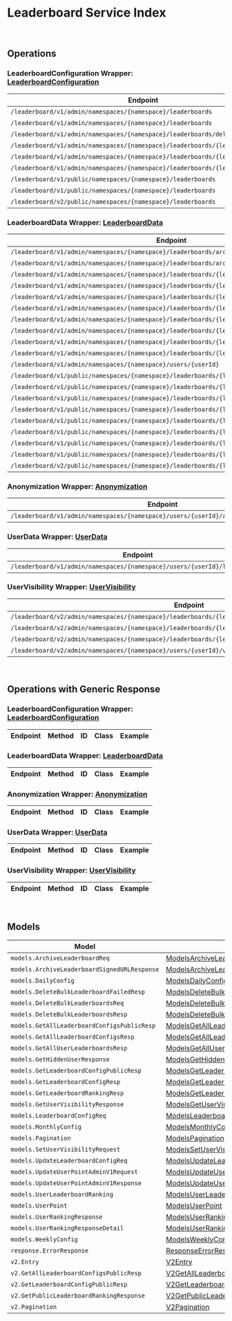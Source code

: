 # Leaderboard Service Index

&nbsp;  

## Operations

### LeaderboardConfiguration Wrapper:  [LeaderboardConfiguration](../../AccelByte.Sdk/Api/Leaderboard/Wrapper/LeaderboardConfiguration.cs)
| Endpoint | Method | ID | Class | Example |
|---|---|---|---|---|
| `/leaderboard/v1/admin/namespaces/{namespace}/leaderboards` | GET | GetLeaderboardConfigurationsAdminV1 | [GetLeaderboardConfigurationsAdminV1](../../AccelByte.Sdk/Api/Leaderboard/Operation/LeaderboardConfiguration/GetLeaderboardConfigurationsAdminV1.cs) | [GetLeaderboardConfigurationsAdminV1](../../samples/AccelByte.Sdk.Sample.Cli/ApiCommand/Leaderboard/LeaderboardConfiguration/GetLeaderboardConfigurationsAdminV1.cs) |
| `/leaderboard/v1/admin/namespaces/{namespace}/leaderboards` | POST | CreateLeaderboardConfigurationAdminV1 | [CreateLeaderboardConfigurationAdminV1](../../AccelByte.Sdk/Api/Leaderboard/Operation/LeaderboardConfiguration/CreateLeaderboardConfigurationAdminV1.cs) | [CreateLeaderboardConfigurationAdminV1](../../samples/AccelByte.Sdk.Sample.Cli/ApiCommand/Leaderboard/LeaderboardConfiguration/CreateLeaderboardConfigurationAdminV1.cs) |
| `/leaderboard/v1/admin/namespaces/{namespace}/leaderboards/delete` | POST | DeleteBulkLeaderboardConfigurationAdminV1 | [DeleteBulkLeaderboardConfigurationAdminV1](../../AccelByte.Sdk/Api/Leaderboard/Operation/LeaderboardConfiguration/DeleteBulkLeaderboardConfigurationAdminV1.cs) | [DeleteBulkLeaderboardConfigurationAdminV1](../../samples/AccelByte.Sdk.Sample.Cli/ApiCommand/Leaderboard/LeaderboardConfiguration/DeleteBulkLeaderboardConfigurationAdminV1.cs) |
| `/leaderboard/v1/admin/namespaces/{namespace}/leaderboards/{leaderboardCode}` | GET | GetLeaderboardConfigurationAdminV1 | [GetLeaderboardConfigurationAdminV1](../../AccelByte.Sdk/Api/Leaderboard/Operation/LeaderboardConfiguration/GetLeaderboardConfigurationAdminV1.cs) | [GetLeaderboardConfigurationAdminV1](../../samples/AccelByte.Sdk.Sample.Cli/ApiCommand/Leaderboard/LeaderboardConfiguration/GetLeaderboardConfigurationAdminV1.cs) |
| `/leaderboard/v1/admin/namespaces/{namespace}/leaderboards/{leaderboardCode}` | PUT | UpdateLeaderboardConfigurationAdminV1 | [UpdateLeaderboardConfigurationAdminV1](../../AccelByte.Sdk/Api/Leaderboard/Operation/LeaderboardConfiguration/UpdateLeaderboardConfigurationAdminV1.cs) | [UpdateLeaderboardConfigurationAdminV1](../../samples/AccelByte.Sdk.Sample.Cli/ApiCommand/Leaderboard/LeaderboardConfiguration/UpdateLeaderboardConfigurationAdminV1.cs) |
| `/leaderboard/v1/admin/namespaces/{namespace}/leaderboards/{leaderboardCode}` | DELETE | DeleteLeaderboardConfigurationAdminV1 | [DeleteLeaderboardConfigurationAdminV1](../../AccelByte.Sdk/Api/Leaderboard/Operation/LeaderboardConfiguration/DeleteLeaderboardConfigurationAdminV1.cs) | [DeleteLeaderboardConfigurationAdminV1](../../samples/AccelByte.Sdk.Sample.Cli/ApiCommand/Leaderboard/LeaderboardConfiguration/DeleteLeaderboardConfigurationAdminV1.cs) |
| `/leaderboard/v1/public/namespaces/{namespace}/leaderboards` | GET | GetLeaderboardConfigurationsPublicV1 | [GetLeaderboardConfigurationsPublicV1](../../AccelByte.Sdk/Api/Leaderboard/Operation/LeaderboardConfiguration/GetLeaderboardConfigurationsPublicV1.cs) | [GetLeaderboardConfigurationsPublicV1](../../samples/AccelByte.Sdk.Sample.Cli/ApiCommand/Leaderboard/LeaderboardConfiguration/GetLeaderboardConfigurationsPublicV1.cs) |
| `/leaderboard/v1/public/namespaces/{namespace}/leaderboards` | POST | CreateLeaderboardConfigurationPublicV1 | [CreateLeaderboardConfigurationPublicV1](../../AccelByte.Sdk/Api/Leaderboard/Operation/LeaderboardConfiguration/CreateLeaderboardConfigurationPublicV1.cs) | [CreateLeaderboardConfigurationPublicV1](../../samples/AccelByte.Sdk.Sample.Cli/ApiCommand/Leaderboard/LeaderboardConfiguration/CreateLeaderboardConfigurationPublicV1.cs) |
| `/leaderboard/v2/public/namespaces/{namespace}/leaderboards` | GET | GetLeaderboardConfigurationsPublicV2 | [GetLeaderboardConfigurationsPublicV2](../../AccelByte.Sdk/Api/Leaderboard/Operation/LeaderboardConfiguration/GetLeaderboardConfigurationsPublicV2.cs) | [GetLeaderboardConfigurationsPublicV2](../../samples/AccelByte.Sdk.Sample.Cli/ApiCommand/Leaderboard/LeaderboardConfiguration/GetLeaderboardConfigurationsPublicV2.cs) |

### LeaderboardData Wrapper:  [LeaderboardData](../../AccelByte.Sdk/Api/Leaderboard/Wrapper/LeaderboardData.cs)
| Endpoint | Method | ID | Class | Example |
|---|---|---|---|---|
| `/leaderboard/v1/admin/namespaces/{namespace}/leaderboards/archived` | GET | AdminGetArchivedLeaderboardRankingDataV1Handler | [AdminGetArchivedLeaderboardRankingDataV1Handler](../../AccelByte.Sdk/Api/Leaderboard/Operation/LeaderboardData/AdminGetArchivedLeaderboardRankingDataV1Handler.cs) | [AdminGetArchivedLeaderboardRankingDataV1Handler](../../samples/AccelByte.Sdk.Sample.Cli/ApiCommand/Leaderboard/LeaderboardData/AdminGetArchivedLeaderboardRankingDataV1Handler.cs) |
| `/leaderboard/v1/admin/namespaces/{namespace}/leaderboards/archived` | POST | CreateArchivedLeaderboardRankingDataV1Handler | [CreateArchivedLeaderboardRankingDataV1Handler](../../AccelByte.Sdk/Api/Leaderboard/Operation/LeaderboardData/CreateArchivedLeaderboardRankingDataV1Handler.cs) | [CreateArchivedLeaderboardRankingDataV1Handler](../../samples/AccelByte.Sdk.Sample.Cli/ApiCommand/Leaderboard/LeaderboardData/CreateArchivedLeaderboardRankingDataV1Handler.cs) |
| `/leaderboard/v1/admin/namespaces/{namespace}/leaderboards/{leaderboardCode}/alltime` | GET | GetAllTimeLeaderboardRankingAdminV1 | [GetAllTimeLeaderboardRankingAdminV1](../../AccelByte.Sdk/Api/Leaderboard/Operation/LeaderboardData/GetAllTimeLeaderboardRankingAdminV1.cs) | [GetAllTimeLeaderboardRankingAdminV1](../../samples/AccelByte.Sdk.Sample.Cli/ApiCommand/Leaderboard/LeaderboardData/GetAllTimeLeaderboardRankingAdminV1.cs) |
| `/leaderboard/v1/admin/namespaces/{namespace}/leaderboards/{leaderboardCode}/month` | GET | GetCurrentMonthLeaderboardRankingAdminV1 | [GetCurrentMonthLeaderboardRankingAdminV1](../../AccelByte.Sdk/Api/Leaderboard/Operation/LeaderboardData/GetCurrentMonthLeaderboardRankingAdminV1.cs) | [GetCurrentMonthLeaderboardRankingAdminV1](../../samples/AccelByte.Sdk.Sample.Cli/ApiCommand/Leaderboard/LeaderboardData/GetCurrentMonthLeaderboardRankingAdminV1.cs) |
| `/leaderboard/v1/admin/namespaces/{namespace}/leaderboards/{leaderboardCode}/season` | GET | GetCurrentSeasonLeaderboardRankingAdminV1 | [GetCurrentSeasonLeaderboardRankingAdminV1](../../AccelByte.Sdk/Api/Leaderboard/Operation/LeaderboardData/GetCurrentSeasonLeaderboardRankingAdminV1.cs) | [GetCurrentSeasonLeaderboardRankingAdminV1](../../samples/AccelByte.Sdk.Sample.Cli/ApiCommand/Leaderboard/LeaderboardData/GetCurrentSeasonLeaderboardRankingAdminV1.cs) |
| `/leaderboard/v1/admin/namespaces/{namespace}/leaderboards/{leaderboardCode}/today` | GET | GetTodayLeaderboardRankingAdminV1 | [GetTodayLeaderboardRankingAdminV1](../../AccelByte.Sdk/Api/Leaderboard/Operation/LeaderboardData/GetTodayLeaderboardRankingAdminV1.cs) | [GetTodayLeaderboardRankingAdminV1](../../samples/AccelByte.Sdk.Sample.Cli/ApiCommand/Leaderboard/LeaderboardData/GetTodayLeaderboardRankingAdminV1.cs) |
| `/leaderboard/v1/admin/namespaces/{namespace}/leaderboards/{leaderboardCode}/users/{userId}` | GET | GetUserRankingAdminV1 | [GetUserRankingAdminV1](../../AccelByte.Sdk/Api/Leaderboard/Operation/LeaderboardData/GetUserRankingAdminV1.cs) | [GetUserRankingAdminV1](../../samples/AccelByte.Sdk.Sample.Cli/ApiCommand/Leaderboard/LeaderboardData/GetUserRankingAdminV1.cs) |
| `/leaderboard/v1/admin/namespaces/{namespace}/leaderboards/{leaderboardCode}/users/{userId}` | PUT | UpdateUserPointAdminV1 | [UpdateUserPointAdminV1](../../AccelByte.Sdk/Api/Leaderboard/Operation/LeaderboardData/UpdateUserPointAdminV1.cs) | [UpdateUserPointAdminV1](../../samples/AccelByte.Sdk.Sample.Cli/ApiCommand/Leaderboard/LeaderboardData/UpdateUserPointAdminV1.cs) |
| `/leaderboard/v1/admin/namespaces/{namespace}/leaderboards/{leaderboardCode}/users/{userId}` | DELETE | DeleteUserRankingAdminV1 | [DeleteUserRankingAdminV1](../../AccelByte.Sdk/Api/Leaderboard/Operation/LeaderboardData/DeleteUserRankingAdminV1.cs) | [DeleteUserRankingAdminV1](../../samples/AccelByte.Sdk.Sample.Cli/ApiCommand/Leaderboard/LeaderboardData/DeleteUserRankingAdminV1.cs) |
| `/leaderboard/v1/admin/namespaces/{namespace}/leaderboards/{leaderboardCode}/week` | GET | GetCurrentWeekLeaderboardRankingAdminV1 | [GetCurrentWeekLeaderboardRankingAdminV1](../../AccelByte.Sdk/Api/Leaderboard/Operation/LeaderboardData/GetCurrentWeekLeaderboardRankingAdminV1.cs) | [GetCurrentWeekLeaderboardRankingAdminV1](../../samples/AccelByte.Sdk.Sample.Cli/ApiCommand/Leaderboard/LeaderboardData/GetCurrentWeekLeaderboardRankingAdminV1.cs) |
| `/leaderboard/v1/admin/namespaces/{namespace}/users/{userId}` | DELETE | DeleteUserRankingsAdminV1 | [DeleteUserRankingsAdminV1](../../AccelByte.Sdk/Api/Leaderboard/Operation/LeaderboardData/DeleteUserRankingsAdminV1.cs) | [DeleteUserRankingsAdminV1](../../samples/AccelByte.Sdk.Sample.Cli/ApiCommand/Leaderboard/LeaderboardData/DeleteUserRankingsAdminV1.cs) |
| `/leaderboard/v1/public/namespaces/{namespace}/leaderboards/{leaderboardCode}/alltime` | GET | GetAllTimeLeaderboardRankingPublicV1 | [GetAllTimeLeaderboardRankingPublicV1](../../AccelByte.Sdk/Api/Leaderboard/Operation/LeaderboardData/GetAllTimeLeaderboardRankingPublicV1.cs) | [GetAllTimeLeaderboardRankingPublicV1](../../samples/AccelByte.Sdk.Sample.Cli/ApiCommand/Leaderboard/LeaderboardData/GetAllTimeLeaderboardRankingPublicV1.cs) |
| `/leaderboard/v1/public/namespaces/{namespace}/leaderboards/{leaderboardCode}/archived` | GET | GetArchivedLeaderboardRankingDataV1Handler | [GetArchivedLeaderboardRankingDataV1Handler](../../AccelByte.Sdk/Api/Leaderboard/Operation/LeaderboardData/GetArchivedLeaderboardRankingDataV1Handler.cs) | [GetArchivedLeaderboardRankingDataV1Handler](../../samples/AccelByte.Sdk.Sample.Cli/ApiCommand/Leaderboard/LeaderboardData/GetArchivedLeaderboardRankingDataV1Handler.cs) |
| `/leaderboard/v1/public/namespaces/{namespace}/leaderboards/{leaderboardCode}/month` | GET | GetCurrentMonthLeaderboardRankingPublicV1 | [GetCurrentMonthLeaderboardRankingPublicV1](../../AccelByte.Sdk/Api/Leaderboard/Operation/LeaderboardData/GetCurrentMonthLeaderboardRankingPublicV1.cs) | [GetCurrentMonthLeaderboardRankingPublicV1](../../samples/AccelByte.Sdk.Sample.Cli/ApiCommand/Leaderboard/LeaderboardData/GetCurrentMonthLeaderboardRankingPublicV1.cs) |
| `/leaderboard/v1/public/namespaces/{namespace}/leaderboards/{leaderboardCode}/season` | GET | GetCurrentSeasonLeaderboardRankingPublicV1 | [GetCurrentSeasonLeaderboardRankingPublicV1](../../AccelByte.Sdk/Api/Leaderboard/Operation/LeaderboardData/GetCurrentSeasonLeaderboardRankingPublicV1.cs) | [GetCurrentSeasonLeaderboardRankingPublicV1](../../samples/AccelByte.Sdk.Sample.Cli/ApiCommand/Leaderboard/LeaderboardData/GetCurrentSeasonLeaderboardRankingPublicV1.cs) |
| `/leaderboard/v1/public/namespaces/{namespace}/leaderboards/{leaderboardCode}/today` | GET | GetTodayLeaderboardRankingPublicV1 | [GetTodayLeaderboardRankingPublicV1](../../AccelByte.Sdk/Api/Leaderboard/Operation/LeaderboardData/GetTodayLeaderboardRankingPublicV1.cs) | [GetTodayLeaderboardRankingPublicV1](../../samples/AccelByte.Sdk.Sample.Cli/ApiCommand/Leaderboard/LeaderboardData/GetTodayLeaderboardRankingPublicV1.cs) |
| `/leaderboard/v1/public/namespaces/{namespace}/leaderboards/{leaderboardCode}/users/{userId}` | GET | GetUserRankingPublicV1 | [GetUserRankingPublicV1](../../AccelByte.Sdk/Api/Leaderboard/Operation/LeaderboardData/GetUserRankingPublicV1.cs) | [GetUserRankingPublicV1](../../samples/AccelByte.Sdk.Sample.Cli/ApiCommand/Leaderboard/LeaderboardData/GetUserRankingPublicV1.cs) |
| `/leaderboard/v1/public/namespaces/{namespace}/leaderboards/{leaderboardCode}/users/{userId}` | DELETE | DeleteUserRankingPublicV1 | [DeleteUserRankingPublicV1](../../AccelByte.Sdk/Api/Leaderboard/Operation/LeaderboardData/DeleteUserRankingPublicV1.cs) | [DeleteUserRankingPublicV1](../../samples/AccelByte.Sdk.Sample.Cli/ApiCommand/Leaderboard/LeaderboardData/DeleteUserRankingPublicV1.cs) |
| `/leaderboard/v1/public/namespaces/{namespace}/leaderboards/{leaderboardCode}/week` | GET | GetCurrentWeekLeaderboardRankingPublicV1 | [GetCurrentWeekLeaderboardRankingPublicV1](../../AccelByte.Sdk/Api/Leaderboard/Operation/LeaderboardData/GetCurrentWeekLeaderboardRankingPublicV1.cs) | [GetCurrentWeekLeaderboardRankingPublicV1](../../samples/AccelByte.Sdk.Sample.Cli/ApiCommand/Leaderboard/LeaderboardData/GetCurrentWeekLeaderboardRankingPublicV1.cs) |
| `/leaderboard/v2/public/namespaces/{namespace}/leaderboards/{leaderboardCode}/alltime` | GET | GetAllTimeLeaderboardRankingPublicV2 | [GetAllTimeLeaderboardRankingPublicV2](../../AccelByte.Sdk/Api/Leaderboard/Operation/LeaderboardData/GetAllTimeLeaderboardRankingPublicV2.cs) | [GetAllTimeLeaderboardRankingPublicV2](../../samples/AccelByte.Sdk.Sample.Cli/ApiCommand/Leaderboard/LeaderboardData/GetAllTimeLeaderboardRankingPublicV2.cs) |

### Anonymization Wrapper:  [Anonymization](../../AccelByte.Sdk/Api/Leaderboard/Wrapper/Anonymization.cs)
| Endpoint | Method | ID | Class | Example |
|---|---|---|---|---|
| `/leaderboard/v1/admin/namespaces/{namespace}/users/{userId}/anonymization/leaderboards` | DELETE | AdminAnonymizeUserLeaderboardAdminV1 | [AdminAnonymizeUserLeaderboardAdminV1](../../AccelByte.Sdk/Api/Leaderboard/Operation/Anonymization/AdminAnonymizeUserLeaderboardAdminV1.cs) | [AdminAnonymizeUserLeaderboardAdminV1](../../samples/AccelByte.Sdk.Sample.Cli/ApiCommand/Leaderboard/Anonymization/AdminAnonymizeUserLeaderboardAdminV1.cs) |

### UserData Wrapper:  [UserData](../../AccelByte.Sdk/Api/Leaderboard/Wrapper/UserData.cs)
| Endpoint | Method | ID | Class | Example |
|---|---|---|---|---|
| `/leaderboard/v1/admin/namespaces/{namespace}/users/{userId}/leaderboards` | GET | GetUserLeaderboardRankingsAdminV1 | [GetUserLeaderboardRankingsAdminV1](../../AccelByte.Sdk/Api/Leaderboard/Operation/UserData/GetUserLeaderboardRankingsAdminV1.cs) | [GetUserLeaderboardRankingsAdminV1](../../samples/AccelByte.Sdk.Sample.Cli/ApiCommand/Leaderboard/UserData/GetUserLeaderboardRankingsAdminV1.cs) |

### UserVisibility Wrapper:  [UserVisibility](../../AccelByte.Sdk/Api/Leaderboard/Wrapper/UserVisibility.cs)
| Endpoint | Method | ID | Class | Example |
|---|---|---|---|---|
| `/leaderboard/v2/admin/namespaces/{namespace}/leaderboards/{leaderboardCode}/users/hidden` | GET | GetHiddenUsersV2 | [GetHiddenUsersV2](../../AccelByte.Sdk/Api/Leaderboard/Operation/UserVisibility/GetHiddenUsersV2.cs) | [GetHiddenUsersV2](../../samples/AccelByte.Sdk.Sample.Cli/ApiCommand/Leaderboard/UserVisibility/GetHiddenUsersV2.cs) |
| `/leaderboard/v2/admin/namespaces/{namespace}/leaderboards/{leaderboardCode}/users/{userId}/visibility` | GET | GetUserVisibilityStatusV2 | [GetUserVisibilityStatusV2](../../AccelByte.Sdk/Api/Leaderboard/Operation/UserVisibility/GetUserVisibilityStatusV2.cs) | [GetUserVisibilityStatusV2](../../samples/AccelByte.Sdk.Sample.Cli/ApiCommand/Leaderboard/UserVisibility/GetUserVisibilityStatusV2.cs) |
| `/leaderboard/v2/admin/namespaces/{namespace}/leaderboards/{leaderboardCode}/users/{userId}/visibility` | PUT | SetUserLeaderboardVisibilityStatusV2 | [SetUserLeaderboardVisibilityStatusV2](../../AccelByte.Sdk/Api/Leaderboard/Operation/UserVisibility/SetUserLeaderboardVisibilityStatusV2.cs) | [SetUserLeaderboardVisibilityStatusV2](../../samples/AccelByte.Sdk.Sample.Cli/ApiCommand/Leaderboard/UserVisibility/SetUserLeaderboardVisibilityStatusV2.cs) |
| `/leaderboard/v2/admin/namespaces/{namespace}/users/{userId}/visibility` | PUT | SetUserVisibilityStatusV2 | [SetUserVisibilityStatusV2](../../AccelByte.Sdk/Api/Leaderboard/Operation/UserVisibility/SetUserVisibilityStatusV2.cs) | [SetUserVisibilityStatusV2](../../samples/AccelByte.Sdk.Sample.Cli/ApiCommand/Leaderboard/UserVisibility/SetUserVisibilityStatusV2.cs) |


&nbsp;  

## Operations with Generic Response

### LeaderboardConfiguration Wrapper:  [LeaderboardConfiguration](../../AccelByte.Sdk/Api/Leaderboard/Wrapper/LeaderboardConfiguration.cs)
| Endpoint | Method | ID | Class | Example |
|---|---|---|---|---|

### LeaderboardData Wrapper:  [LeaderboardData](../../AccelByte.Sdk/Api/Leaderboard/Wrapper/LeaderboardData.cs)
| Endpoint | Method | ID | Class | Example |
|---|---|---|---|---|

### Anonymization Wrapper:  [Anonymization](../../AccelByte.Sdk/Api/Leaderboard/Wrapper/Anonymization.cs)
| Endpoint | Method | ID | Class | Example |
|---|---|---|---|---|

### UserData Wrapper:  [UserData](../../AccelByte.Sdk/Api/Leaderboard/Wrapper/UserData.cs)
| Endpoint | Method | ID | Class | Example |
|---|---|---|---|---|

### UserVisibility Wrapper:  [UserVisibility](../../AccelByte.Sdk/Api/Leaderboard/Wrapper/UserVisibility.cs)
| Endpoint | Method | ID | Class | Example |
|---|---|---|---|---|


&nbsp;  

## Models

| Model | Class |
|---|---|
| `models.ArchiveLeaderboardReq` | [ModelsArchiveLeaderboardReq](../../AccelByte.Sdk/Api/Leaderboard/Model/ModelsArchiveLeaderboardReq.cs) |
| `models.ArchiveLeaderboardSignedURLResponse` | [ModelsArchiveLeaderboardSignedURLResponse](../../AccelByte.Sdk/Api/Leaderboard/Model/ModelsArchiveLeaderboardSignedURLResponse.cs) |
| `models.DailyConfig` | [ModelsDailyConfig](../../AccelByte.Sdk/Api/Leaderboard/Model/ModelsDailyConfig.cs) |
| `models.DeleteBulkLeaderboardFailedResp` | [ModelsDeleteBulkLeaderboardFailedResp](../../AccelByte.Sdk/Api/Leaderboard/Model/ModelsDeleteBulkLeaderboardFailedResp.cs) |
| `models.DeleteBulkLeaderboardsReq` | [ModelsDeleteBulkLeaderboardsReq](../../AccelByte.Sdk/Api/Leaderboard/Model/ModelsDeleteBulkLeaderboardsReq.cs) |
| `models.DeleteBulkLeaderboardsResp` | [ModelsDeleteBulkLeaderboardsResp](../../AccelByte.Sdk/Api/Leaderboard/Model/ModelsDeleteBulkLeaderboardsResp.cs) |
| `models.GetAllLeaderboardConfigsPublicResp` | [ModelsGetAllLeaderboardConfigsPublicResp](../../AccelByte.Sdk/Api/Leaderboard/Model/ModelsGetAllLeaderboardConfigsPublicResp.cs) |
| `models.GetAllLeaderboardConfigsResp` | [ModelsGetAllLeaderboardConfigsResp](../../AccelByte.Sdk/Api/Leaderboard/Model/ModelsGetAllLeaderboardConfigsResp.cs) |
| `models.GetAllUserLeaderboardsResp` | [ModelsGetAllUserLeaderboardsResp](../../AccelByte.Sdk/Api/Leaderboard/Model/ModelsGetAllUserLeaderboardsResp.cs) |
| `models.GetHiddenUserResponse` | [ModelsGetHiddenUserResponse](../../AccelByte.Sdk/Api/Leaderboard/Model/ModelsGetHiddenUserResponse.cs) |
| `models.GetLeaderboardConfigPublicResp` | [ModelsGetLeaderboardConfigPublicResp](../../AccelByte.Sdk/Api/Leaderboard/Model/ModelsGetLeaderboardConfigPublicResp.cs) |
| `models.GetLeaderboardConfigResp` | [ModelsGetLeaderboardConfigResp](../../AccelByte.Sdk/Api/Leaderboard/Model/ModelsGetLeaderboardConfigResp.cs) |
| `models.GetLeaderboardRankingResp` | [ModelsGetLeaderboardRankingResp](../../AccelByte.Sdk/Api/Leaderboard/Model/ModelsGetLeaderboardRankingResp.cs) |
| `models.GetUserVisibilityResponse` | [ModelsGetUserVisibilityResponse](../../AccelByte.Sdk/Api/Leaderboard/Model/ModelsGetUserVisibilityResponse.cs) |
| `models.LeaderboardConfigReq` | [ModelsLeaderboardConfigReq](../../AccelByte.Sdk/Api/Leaderboard/Model/ModelsLeaderboardConfigReq.cs) |
| `models.MonthlyConfig` | [ModelsMonthlyConfig](../../AccelByte.Sdk/Api/Leaderboard/Model/ModelsMonthlyConfig.cs) |
| `models.Pagination` | [ModelsPagination](../../AccelByte.Sdk/Api/Leaderboard/Model/ModelsPagination.cs) |
| `models.SetUserVisibilityRequest` | [ModelsSetUserVisibilityRequest](../../AccelByte.Sdk/Api/Leaderboard/Model/ModelsSetUserVisibilityRequest.cs) |
| `models.UpdateLeaderboardConfigReq` | [ModelsUpdateLeaderboardConfigReq](../../AccelByte.Sdk/Api/Leaderboard/Model/ModelsUpdateLeaderboardConfigReq.cs) |
| `models.UpdateUserPointAdminV1Request` | [ModelsUpdateUserPointAdminV1Request](../../AccelByte.Sdk/Api/Leaderboard/Model/ModelsUpdateUserPointAdminV1Request.cs) |
| `models.UpdateUserPointAdminV1Response` | [ModelsUpdateUserPointAdminV1Response](../../AccelByte.Sdk/Api/Leaderboard/Model/ModelsUpdateUserPointAdminV1Response.cs) |
| `models.UserLeaderboardRanking` | [ModelsUserLeaderboardRanking](../../AccelByte.Sdk/Api/Leaderboard/Model/ModelsUserLeaderboardRanking.cs) |
| `models.UserPoint` | [ModelsUserPoint](../../AccelByte.Sdk/Api/Leaderboard/Model/ModelsUserPoint.cs) |
| `models.UserRankingResponse` | [ModelsUserRankingResponse](../../AccelByte.Sdk/Api/Leaderboard/Model/ModelsUserRankingResponse.cs) |
| `models.UserRankingResponseDetail` | [ModelsUserRankingResponseDetail](../../AccelByte.Sdk/Api/Leaderboard/Model/ModelsUserRankingResponseDetail.cs) |
| `models.WeeklyConfig` | [ModelsWeeklyConfig](../../AccelByte.Sdk/Api/Leaderboard/Model/ModelsWeeklyConfig.cs) |
| `response.ErrorResponse` | [ResponseErrorResponse](../../AccelByte.Sdk/Api/Leaderboard/Model/ResponseErrorResponse.cs) |
| `v2.Entry` | [V2Entry](../../AccelByte.Sdk/Api/Leaderboard/Model/V2Entry.cs) |
| `v2.GetAllLeaderboardConfigsPublicResp` | [V2GetAllLeaderboardConfigsPublicResp](../../AccelByte.Sdk/Api/Leaderboard/Model/V2GetAllLeaderboardConfigsPublicResp.cs) |
| `v2.GetLeaderboardConfigPublicResp` | [V2GetLeaderboardConfigPublicResp](../../AccelByte.Sdk/Api/Leaderboard/Model/V2GetLeaderboardConfigPublicResp.cs) |
| `v2.GetPublicLeaderboardRankingResponse` | [V2GetPublicLeaderboardRankingResponse](../../AccelByte.Sdk/Api/Leaderboard/Model/V2GetPublicLeaderboardRankingResponse.cs) |
| `v2.Pagination` | [V2Pagination](../../AccelByte.Sdk/Api/Leaderboard/Model/V2Pagination.cs) |
